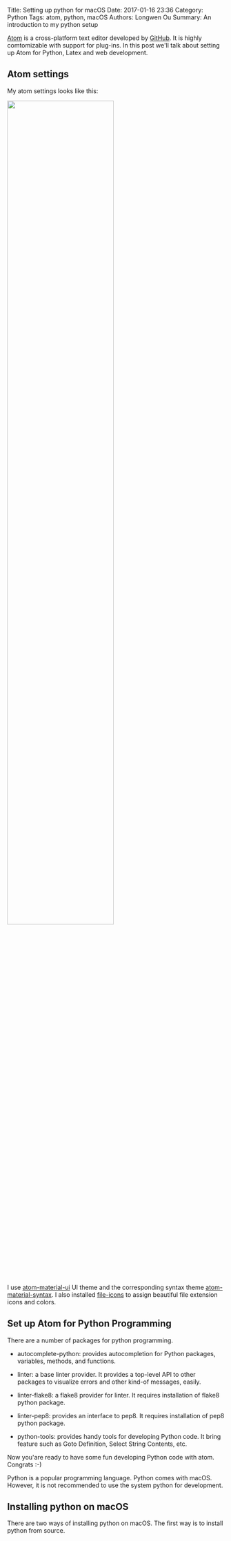Title: Setting up python for macOS
Date: 2017-01-16 23:36
Category: Python
Tags: atom, python, macOS
Authors: Longwen Ou
Summary: An introduction to my python setup

[Atom](https://atom.io/) is a cross-platform text editor developed by [GitHub](https://github.com/). It is highly comtomizable with support for plug-ins. In this post we'll talk about setting up Atom for Python, Latex and web development.

## Atom settings
My atom settings looks like this:

<img src='/images/atom_theme.jpg' width=70%/>

I use [atom-material-ui](https://atom.io/themes/atom-material-ui) UI theme and the corresponding syntax theme [atom-material-syntax](https://atom.io/themes/atom-material-syntax). I also installed [file-icons](https://atom.io/packages/file-icons) to assign beautiful file extension icons and colors.

## Set up Atom for Python Programming

There are a number of packages for python programming.

* autocomplete-python: provides autocompletion for Python packages, variables, methods, and functions.

* linter: a base linter provider. It provides a top-level API to other packages to visualize errors and other kind-of messages, easily.

* linter-flake8: a flake8 provider for linter. It requires installation of flake8 python package.

* linter-pep8: provides an interface to pep8. It requires installation of pep8 python package.

* python-tools: provides handy tools for developing Python code. It bring feature such as Goto Definition, Select String Contents, etc.

Now you'are ready to have some fun developing Python code with atom. Congrats :-)


Python is a popular programming language. Python comes with macOS. However, it is not recommended
to use the system python for development.

## Installing python on macOS
There are two ways of installing python on macOS. The first way is to install python from source.  

